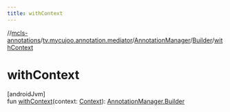 ```yaml
---
title: withContext
---
```

//[mcls-annotations](../../../../index.html)/[tv.mycujoo.annotation.mediator](../../index.html)/[AnnotationManager](../index.html)/[Builder](index.html)/[withContext](with-context.html)



# withContext



[androidJvm]\
fun [withContext](with-context.html)(context: [Context](https://developer.android.com/reference/kotlin/android/content/Context.html)): [AnnotationManager.Builder](index.html)




